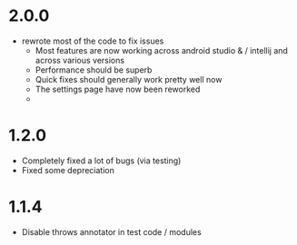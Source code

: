 # 2.0.0
- rewrote most of the code to fix issues 
  - Most features are now working across android studio & / intellij and across various versions
  - Performance should be superb
  - Quick fixes should generally work pretty well now
  - The settings page have now been reworked
  - 

# 1.2.0
- Completely fixed a lot of bugs (via testing)
- Fixed some depreciation

# 1.1.4
- Disable throws annotator in test code / modules

